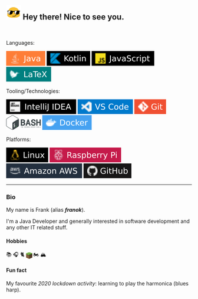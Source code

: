 <h2><img src="./resource/img/blob-cool.gif" width="40"/> Hey there! Nice to see you.</h2>

<br>

Languages:

![java](./resource/badges/java-badge.svg)
![kotlin](./resource/badges/kotlin-badge.svg)
![javascript](./resource/badges/js-badge.svg)
![LaTeX](./resource/badges/latex-badge.svg)

Tooling/Technologies:

![intelliJ](./resource/badges/intellij-badge.svg)
![vscode](./resource/badges/vscode-badge.svg)
![git](./resource/badges/git-badge.svg)
![bash](./resource/badges/bash-badge.svg)
![docker](./resource/badges/docker-badge.svg)
<!-- ![postgresql](./resource/badges/postgres-badge.svg)-->
<!-- ![postman](./resource/badges/postman-badge.svg)-->

Platforms:

![linux](./resource/badges/linux-badge.svg)
![raspberry](./resource/badges/raspberry-pi-badge.svg)
![aws](./resource/badges/aws-badge.svg)
![GitHub](./resource/badges/github-badge.svg)

---

### Bio
My name is Frank (alias _**franok**_).

I'm a Java Developer and generally interested in software development and any other IT related stuff.

#### Hobbies
:books: :headphones: :cat2: <sub><sub> <img src="./resource/img/minecraft.png" width="17"/> </sub></sub> :motorcycle: :mountain_snow:

#### Fun fact
My favourite _2020 lockdown activity_: learning to play the harmonica (blues harp).





<!-- Inspired by/icons found at: https://github.com/abhisheknaiidu/awesome-github-profile-readme#badges- -->
<!-- https://docs.github.com/en/free-pro-team@latest/github/authenticating-to-github/about-anonymized-image-urls -->


<!--
**franok/franok** is a ✨ _special_ ✨ repository because its `README.md` (this file) appears on your GitHub profile.

Here are some ideas to get you started:

- 🔭 I’m currently working on ...
- 🌱 I’m currently learning ...
- 👯 I’m looking to collaborate on ...
- 🤔 I’m looking for help with ...
- 💬 Ask me about ...
- 📫 How to reach me: ...
- 😄 Pronouns: ...
- ⚡ Fun fact: ...
-->
